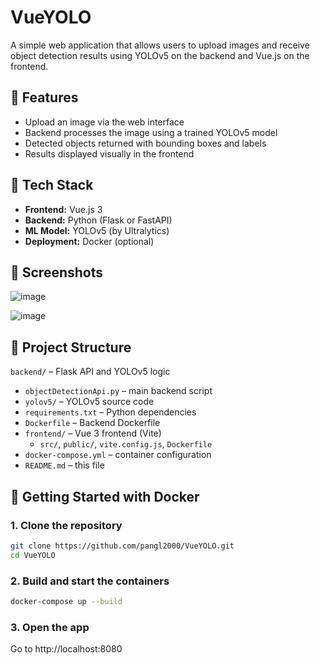 # VueYOLO

A simple web application that allows users to upload images and receive object detection results using YOLOv5 on the backend and Vue.js on the frontend.

## 🚀 Features

- Upload an image via the web interface
- Backend processes the image using a trained YOLOv5 model
- Detected objects returned with bounding boxes and labels
- Results displayed visually in the frontend

## 🧠 Tech Stack

- **Frontend:** Vue.js 3
- **Backend:** Python (Flask or FastAPI)
- **ML Model:** YOLOv5 (by Ultralytics)
- **Deployment:** Docker (optional)

## 📸 Screenshots

![image](https://github.com/user-attachments/assets/66f84843-ae10-4013-85a2-211c85453f9a)

![image](https://github.com/user-attachments/assets/89f10fcd-9a47-4ead-8c83-4a1a8c871882)


## 📁 Project Structure

`backend/` – Flask API and YOLOv5 logic
- `objectDetectionApi.py` – main backend script
- `yolov5/` – YOLOv5 source code
- `requirements.txt` – Python dependencies
- `Dockerfile` – Backend Dockerfile
- `frontend/` – Vue 3 frontend (Vite)
  - `src/`, `public/`, `vite.config.js`, `Dockerfile`
- `docker-compose.yml` – container configuration
- `README.md` – this file


## 🐳 Getting Started with Docker

### 1. Clone the repository

```bash
git clone https://github.com/pangl2000/VueYOLO.git
cd VueYOLO
```

### 2. Build and start the containers
```bash
docker-compose up --build
```

### 3. Open the app
Go to http://localhost:8080
